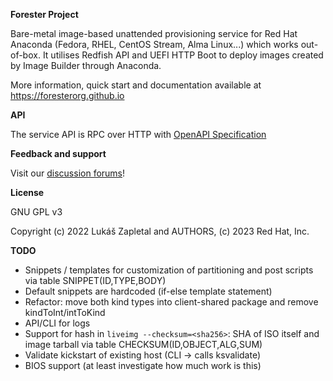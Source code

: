 **Forester Project**

Bare-metal image-based unattended provisioning service for Red Hat Anaconda
(Fedora, RHEL, CentOS Stream, Alma Linux...) which works out-of-box. It
utilises Redfish API and UEFI HTTP Boot to deploy images created by Image
Builder through Anaconda.

More information, quick start and documentation available at
https://foresterorg.github.io

**API**

The service API is RPC over HTTP with [OpenAPI Specification](https://redocly.github.io/redoc/?url=https://raw.githubusercontent.com/foresterorg/forester/main/openapi.gen.yaml)

**Feedback and support**

Visit our [discussion forums](https://github.com/foresterorg/forester/discussions)!

**License**

GNU GPL v3

Copyright (c) 2022 Lukáš Zapletal and AUTHORS, (c) 2023 Red Hat, Inc.

**TODO**

* Snippets / templates for customization of partitioning and post scripts via table SNIPPET(ID,TYPE,BODY)
* Default snippets are hardcoded (if-else template statement)
* Refactor: move both kind types into client-shared package and remove kindToInt/intToKind
* API/CLI for logs
* Support for hash in `liveimg --checksum=<sha256>`: SHA of ISO itself and image tarball via table CHECKSUM(ID,OBJECT,ALG,SUM)
* Validate kickstart of existing host (CLI -> calls ksvalidate)
* BIOS support (at least investigate how much work is this)
